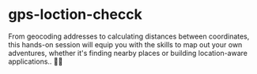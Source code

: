 # gps-loction-checck
From geocoding addresses to calculating distances between coordinates, this hands-on session will equip you with the skills to map out your own adventures, whether it's finding nearby places or building location-aware applications.. 📍💡
